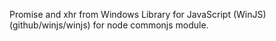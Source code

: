 Promise and xhr from Windows Library for JavaScript (WinJS) (github/winjs/winjs) for node commonjs module. 
